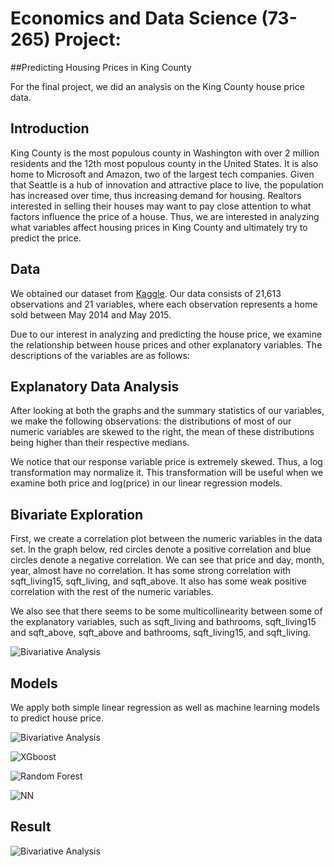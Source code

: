 # Economics and Data Science (73-265) Project:
##Predicting Housing Prices in King County

For the final project, we did an analysis on the King County house price data.

## Introduction
King County is the most populous county in Washington with over 2 million
residents and the 12th most populous county in the United States. It is also
home to Microsoft and Amazon, two of the largest tech companies. Given that
Seattle is a hub of innovation and attractive place to live, the population has increased over time, thus increasing demand for housing. Realtors interested in selling their houses may want to pay close attention to what factors influence
the price of a house. Thus, we are interested in analyzing what variables affect housing prices in King County and ultimately try to predict the price.

## Data
We obtained our dataset from [Kaggle](https://www.kaggle.com/harlfoxem/housesalesprediction). Our data consists of 21,613 observations
and 21 variables, where each observation represents a home sold between May 2014
and May 2015.

Due to our interest in analyzing and predicting the house price, we examine the relationship between house prices and other explanatory variables. The
descriptions of the variables are as follows:

## Explanatory Data Analysis
After looking at both the graphs and the summary statistics of our variables, we make the following observations: the distributions of most of our numeric variables are skewed to the right, the mean of these distributions being higher than their respective medians.

We notice that our response variable price is extremely skewed. Thus, a log transformation may normalize it. This transformation will be useful when we examine both price and log(price) in our linear regression models.

## Bivariate Exploration
First, we create a correlation plot between the numeric variables in the data set. In the graph below, red circles denote a positive correlation and blue circles denote a negative correlation. We can see that price and day, month, year, almost have no correlation. It has some strong correlation with sqft_living15, sqft_living, and sqft_above. It also has some weak positive correlation with the rest of the numeric variables.

We also see that there seems to be some multicollinearity between some of the explanatory variables, such as sqft_living and bathrooms, sqft_living15 and sqft_above,  sqft_above and bathrooms, sqft_living15, and sqft_living.

![Bivariative Analysis](https://github.com/AkazaAkane/Economics_and_Data_Science_Final_Project/tree/master/picture/picture2.png)

## Models

We apply both simple linear regression as well as machine learning models to predict house price.

![Bivariative Analysis](https://github.com/AkazaAkane/Economics_and_Data_Science_Final_Project/blob/master/picture/picture2.png)

![XGboost](https://github.com/AkazaAkane/Economics_and_Data_Science_Final_Project/blob/master/picture/picture3.png)

![Random Forest](https://github.com/AkazaAkane/Economics_and_Data_Science_Final_Project/blob/master/picture/picture4.png)

![NN](https://github.com/AkazaAkane/Economics_and_Data_Science_Final_Project/blob/master/picture/picture1.png)


## Result
![Bivariative Analysis](https://github.com/AkazaAkane/Economics_and_Data_Science_Final_Project/blob/master/picture/result.png)
